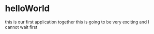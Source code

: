 helloWorld
==========
this is our first application together this is going to be very exciting and I cannot wait
first
